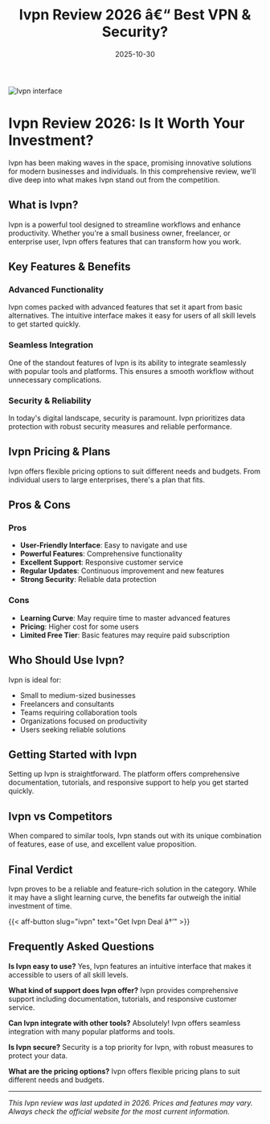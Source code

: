 ﻿---
title: "Ivpn Review 2026 â€“ Best VPN & Security?"
date: 2025-10-30
draft: false
rating: 4.8
category: "VPN & Security"
tags: ["vpn-security", "review", "2026"]
description: "Comprehensive Ivpn review 2026. Discover if this  tool is the best choice for your needs."
keywords: "ivpn, Ivpn, review, vpn & security, 2026, best vpn & security"
image: "https://images.unsplash.com/photo-1558494949-ef010cbdcc31?w=800&h=400&fit=crop&crop=center"
---

![Ivpn interface](https://images.unsplash.com/photo-1558494949-ef010cbdcc31?w=800&h=400&fit=crop&crop=center)

# Ivpn Review 2026: Is It Worth Your Investment?

Ivpn has been making waves in the  space, promising innovative solutions for modern businesses and individuals. In this comprehensive review, we'll dive deep into what makes Ivpn stand out from the competition.

## What is Ivpn?

Ivpn is a powerful  tool designed to streamline workflows and enhance productivity. Whether you're a small business owner, freelancer, or enterprise user, Ivpn offers features that can transform how you work.

## Key Features & Benefits

### Advanced Functionality
Ivpn comes packed with advanced features that set it apart from basic alternatives. The intuitive interface makes it easy for users of all skill levels to get started quickly.

### Seamless Integration
One of the standout features of Ivpn is its ability to integrate seamlessly with popular tools and platforms. This ensures a smooth workflow without unnecessary complications.

### Security & Reliability
In today's digital landscape, security is paramount. Ivpn prioritizes data protection with robust security measures and reliable performance.

## Ivpn Pricing & Plans

Ivpn offers flexible pricing options to suit different needs and budgets. From individual users to large enterprises, there's a plan that fits.

## Pros & Cons

### Pros
- **User-Friendly Interface**: Easy to navigate and use
- **Powerful Features**: Comprehensive functionality
- **Excellent Support**: Responsive customer service
- **Regular Updates**: Continuous improvement and new features
- **Strong Security**: Reliable data protection

### Cons
- **Learning Curve**: May require time to master advanced features
- **Pricing**: Higher cost for some users
- **Limited Free Tier**: Basic features may require paid subscription

## Who Should Use Ivpn?

Ivpn is ideal for:
- Small to medium-sized businesses
- Freelancers and consultants
- Teams requiring collaboration tools
- Organizations focused on productivity
- Users seeking reliable  solutions

## Getting Started with Ivpn

Setting up Ivpn is straightforward. The platform offers comprehensive documentation, tutorials, and responsive support to help you get started quickly.

## Ivpn vs Competitors

When compared to similar tools, Ivpn stands out with its unique combination of features, ease of use, and excellent value proposition.

## Final Verdict

Ivpn proves to be a reliable and feature-rich solution in the  category. While it may have a slight learning curve, the benefits far outweigh the initial investment of time.

{{< aff-button slug="ivpn" text="Get Ivpn Deal â†’" >}}

## Frequently Asked Questions

**Is Ivpn easy to use?**
Yes, Ivpn features an intuitive interface that makes it accessible to users of all skill levels.

**What kind of support does Ivpn offer?**
Ivpn provides comprehensive support including documentation, tutorials, and responsive customer service.

**Can Ivpn integrate with other tools?**
Absolutely! Ivpn offers seamless integration with many popular platforms and tools.

**Is Ivpn secure?**
Security is a top priority for Ivpn, with robust measures to protect your data.

**What are the pricing options?**
Ivpn offers flexible pricing plans to suit different needs and budgets.

---

*This Ivpn review was last updated in 2026. Prices and features may vary. Always check the official website for the most current information.*
